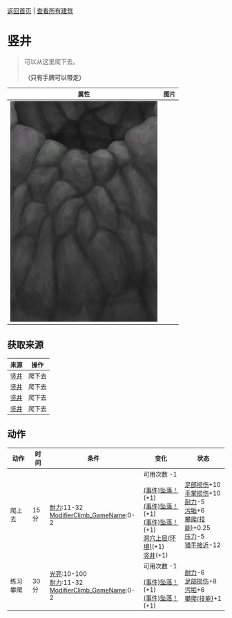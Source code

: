 [返回首页](index.md)   |  [查看所有建筑](building.md)
# 竖井  
> 可以从这里爬下去。<br><br><b>（只有手牌可以带走）</b>  
  
  属性  |   图片   
 ----  |  ----:   
   |  ![](Sprite/ShaftUp.png)   
  
## 获取来源  
来源  |  操作  
----  |  ----  
[竖井](ShaftCrystalChamberToFloodedChamber.md)  |  爬下去  
[竖井](ShaftCrystalChamberToFloodedChamber.md)  |  爬下去  
[竖井](ShaftCrystalChamberToFloodedChamber.md)  |  爬下去  
[竖井](ShaftCrystalChamberToFloodedChamber.md)  |  爬下去  
## 动作  
动作  |  时间  |  条件  |  变化  |  状态  
----  |  ----  |  ----  |  ----  |  ----  
爬上去  |  15分  |  [耐力](Stamina.md):11-32<br>[ModifierClimb_GameName](ModifierClimb.md):0-2  |  可用次数  -1<br><br>[(事件)坠落！](Event_FallSprains.md)(+1)<br>[(事件)坠落！](Event_FallAbrasion.md)(+1)<br>[(事件)坠落！](Event_FallBruise.md)(+1)<br>[洞穴上层(环境)](Env_CrystalChamber.md)(+1)<br>[竖井](ShaftCrystalChamberToFloodedChamber.md)(+1)  |  [足部损伤](FootDamage.md)+10<br>[手掌损伤](HandDamage.md)+10<br>[耐力](Stamina.md)-5<br>[污垢](Filth.md)+6<br>[攀爬(技能)](Skill_Climbing.md)+0.25<br>[压力](Stress.md)-5<br>[猎手接近](HuntersProximity.md)-12  
练习攀爬  |  30分  |  [光亮](Light.md):10-100<br>[耐力](Stamina.md):11-32<br>[ModifierClimb_GameName](ModifierClimb.md):0-2  |  可用次数  -1<br><br>[(事件)坠落！](Event_FallAbrasion.md)(+1)<br>[(事件)坠落！](Event_FallBruise.md)(+1)  |  [耐力](Stamina.md)-6<br>[足部损伤](FootDamage.md)+8<br>[污垢](Filth.md)+6<br>[攀爬(技能)](Skill_Climbing.md)+1  
